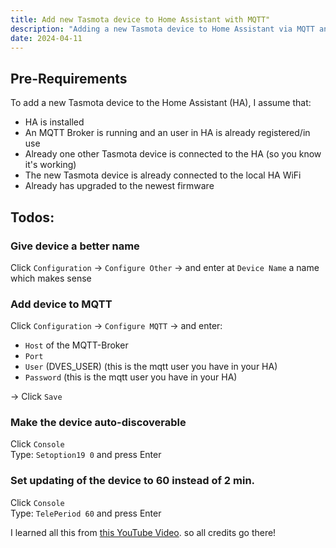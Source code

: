 ```yaml
---
title: Add new Tasmota device to Home Assistant with MQTT"
description: "Adding a new Tasmota device to Home Assistant via MQTT and the console of the device"
date: 2024-04-11
---
```


## Pre-Requirements
To add a new Tasmota device to the Home Assistant (HA), I assume that:
- HA is installed
- An MQTT Broker is running and an user in HA is already registered/in use
- Already one other Tasmota device is connected to the HA (so you know it's working)
- The new Tasmota device is already connected to the local HA WiFi
- Already has upgraded to the newest firmware

## Todos:
### Give device a better name
Click `Configuration` -> `Configure Other` -> and enter at `Device Name` a name which makes sense
### Add device to MQTT
Click `Configuration` -> `Configure MQTT` -> and enter:  
- `Host` of the MQTT-Broker
- `Port` 
- `User` (DVES_USER) (this is the mqtt user you have in your HA)
- `Password` (this is the mqtt user you have in your HA)   

-> Click `Save`

### Make the device auto-discoverable 
Click `Console`  
Type: `Setoption19 0` and press Enter

### Set updating of the device to 60 instead of 2 min.
Click `Console`  
Type: `TelePeriod 60` and press Enter

I learned all this from [this YouTube Video](https://www.youtube.com/watch?v=-MovlMV4Ts8). so all credits go there!